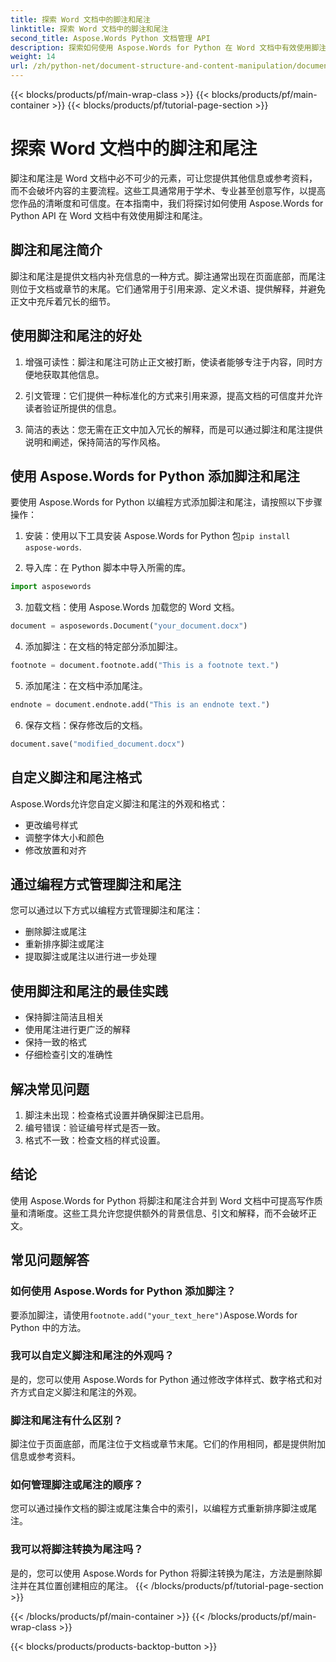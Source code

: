 ```yaml
---
title: 探索 Word 文档中的脚注和尾注
linktitle: 探索 Word 文档中的脚注和尾注
second_title: Aspose.Words Python 文档管理 API
description: 探索如何使用 Aspose.Words for Python 在 Word 文档中有效使用脚注和尾注。学习以编程方式添加、自定义和管理这些元素。
weight: 14
url: /zh/python-net/document-structure-and-content-manipulation/document-footnotes-endnotes/
---
```


{{< blocks/products/pf/main-wrap-class >}}
{{< blocks/products/pf/main-container >}}
{{< blocks/products/pf/tutorial-page-section >}}

# 探索 Word 文档中的脚注和尾注


脚注和尾注是 Word 文档中必不可少的元素，可让您提供其他信息或参考资料，而不会破坏内容的主要流程。这些工具通常用于学术、专业甚至创意写作，以提高您作品的清晰度和可信度。在本指南中，我们将探讨如何使用 Aspose.Words for Python API 在 Word 文档中有效使用脚注和尾注。

## 脚注和尾注简介

脚注和尾注是提供文档内补充信息的一种方式。脚注通常出现在页面底部，而尾注则位于文档或章节的末尾。它们通常用于引用来源、定义术语、提供解释，并避免正文中充斥着冗长的细节。

## 使用脚注和尾注的好处

1. 增强可读性：脚注和尾注可防止正文被打断，使读者能够专注于内容，同时方便地获取其他信息。

2. 引文管理：它们提供一种标准化的方式来引用来源，提高文档的可信度并允许读者验证所提供的信息。

3. 简洁的表达：您无需在正文中加入冗长的解释，而是可以通过脚注和尾注提供说明和阐述，保持简洁的写作风格。

## 使用 Aspose.Words for Python 添加脚注和尾注

要使用 Aspose.Words for Python 以编程方式添加脚注和尾注，请按照以下步骤操作：

1. 安装：使用以下工具安装 Aspose.Words for Python 包`pip install aspose-words`.

2. 导入库：在 Python 脚本中导入所需的库。
```python
import asposewords
```

3. 加载文档：使用 Aspose.Words 加载您的 Word 文档。
```python
document = asposewords.Document("your_document.docx")
```

4. 添加脚注：在文档的特定部分添加脚注。
```python
footnote = document.footnote.add("This is a footnote text.")
```

5. 添加尾注：在文档中添加尾注。
```python
endnote = document.endnote.add("This is an endnote text.")
```

6. 保存文档：保存修改后的文档。
```python
document.save("modified_document.docx")
```

## 自定义脚注和尾注格式

Aspose.Words允许您自定义脚注和尾注的外观和格式：

- 更改编号样式
- 调整字体大小和颜色
- 修改放置和对齐

## 通过编程方式管理脚注和尾注

您可以通过以下方式以编程方式管理脚注和尾注：

- 删除脚注或尾注
- 重新排序脚注或尾注
- 提取脚注或尾注以进行进一步处理

## 使用脚注和尾注的最佳实践

- 保持脚注简洁且相关
- 使用尾注进行更广泛的解释
- 保持一致的格式
- 仔细检查引文的准确性

## 解决常见问题

1. 脚注未出现：检查格式设置并确保脚注已启用。
2. 编号错误：验证编号样式是否一致。
3. 格式不一致：检查文档的样式设置。

## 结论

使用 Aspose.Words for Python 将脚注和尾注合并到 Word 文档中可提高写作质量和清晰度。这些工具允许您提供额外的背景信息、引文和解释，而不会破坏正文。

## 常见问题解答

### 如何使用 Aspose.Words for Python 添加脚注？

要添加脚注，请使用`footnote.add("your_text_here")`Aspose.Words for Python 中的方法。

### 我可以自定义脚注和尾注的外观吗？

是的，您可以使用 Aspose.Words for Python 通过修改字体样式、数字格式和对齐方式自定义脚注和尾注的外观。

### 脚注和尾注有什么区别？

脚注位于页面底部，而尾注位于文档或章节末尾。它们的作用相同，都是提供附加信息或参考资料。

### 如何管理脚注或尾注的顺序？

您可以通过操作文档的脚注或尾注集合中的索引，以编程方式重新排序脚注或尾注。

### 我可以将脚注转换为尾注吗？

是的，您可以使用 Aspose.Words for Python 将脚注转换为尾注，方法是删除脚注并在其位置创建相应的尾注。
{{< /blocks/products/pf/tutorial-page-section >}}

{{< /blocks/products/pf/main-container >}}
{{< /blocks/products/pf/main-wrap-class >}}

{{< blocks/products/products-backtop-button >}}
